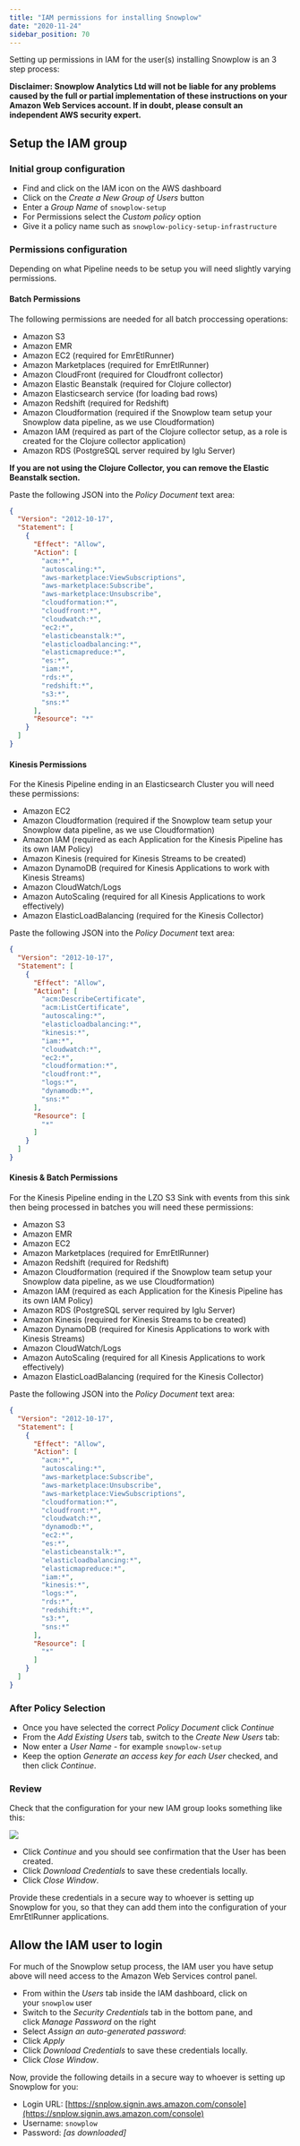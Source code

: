 ```yaml
---
title: "IAM permissions for installing Snowplow"
date: "2020-11-24"
sidebar_position: 70
---
```


Setting up permissions in IAM for the user(s) installing Snowplow is an 3 step process:

**Disclaimer: Snowplow Analytics Ltd will not be liable for any problems caused by the full or partial implementation of these instructions on your Amazon Web Services account. If in doubt, please consult an independent AWS security expert.**

## Setup the IAM group

### Initial group configuration

- Find and click on the IAM icon on the AWS dashboard
- Click on the _Create a New Group of Users_ button
- Enter a _Group Name_ of `snowplow-setup`
- For Permissions select the _Custom policy_ option
- Give it a policy name such as `snowplow-policy-setup-infrastructure`

### Permissions configuration

Depending on what Pipeline needs to be setup you will need slightly varying permissions.

#### Batch Permissions

The following permissions are needed for all batch proccessing operations:

- Amazon S3
- Amazon EMR
- Amazon EC2 (required for EmrEtlRunner)
- Amazon Marketplaces (required for EmrEtlRunner)
- Amazon CloudFront (required for Cloudfront collector)
- Amazon Elastic Beanstalk (required for Clojure collector)
- Amazon Elasticsearch service (for loading bad rows)
- Amazon Redshift (required for Redshift)
- Amazon Cloudformation (required if the Snowplow team setup your Snowplow data pipeline, as we use Cloudformation)
- Amazon IAM (required as part of the Clojure collector setup, as a role is created for the Clojure collector application)
- Amazon RDS (PostgreSQL server required by Iglu Server)

**If you are not using the Clojure Collector, you can remove the Elastic Beanstalk section.**

Paste the following JSON into the _Policy Document_ text area:

```json
{
  "Version": "2012-10-17",
  "Statement": [
    {
      "Effect": "Allow",
      "Action": [
        "acm:*",
        "autoscaling:*",
        "aws-marketplace:ViewSubscriptions",
        "aws-marketplace:Subscribe",
        "aws-marketplace:Unsubscribe",
        "cloudformation:*",
        "cloudfront:*",
        "cloudwatch:*",
        "ec2:*",
        "elasticbeanstalk:*",
        "elasticloadbalancing:*",
        "elasticmapreduce:*",
        "es:*",
        "iam:*",
        "rds:*",
        "redshift:*",
        "s3:*",
        "sns:*"
      ],
      "Resource": "*"
    }
  ]
}
```

#### Kinesis Permissions

For the Kinesis Pipeline ending in an Elasticsearch Cluster you will need these permissions:

- Amazon EC2
- Amazon Cloudformation (required if the Snowplow team setup your Snowplow data pipeline, as we use Cloudformation)
- Amazon IAM (required as each Application for the Kinesis Pipeline has its own IAM Policy)
- Amazon Kinesis (required for Kinesis Streams to be created)
- Amazon DynamoDB (required for Kinesis Applications to work with Kinesis Streams)
- Amazon CloudWatch/Logs
- Amazon AutoScaling (required for all Kinesis Applications to work effectively)
- Amazon ElasticLoadBalancing (required for the Kinesis Collector)

Paste the following JSON into the _Policy Document_ text area:

```json
{
  "Version": "2012-10-17",
  "Statement": [
    {
      "Effect": "Allow",
      "Action": [
        "acm:DescribeCertificate",
        "acm:ListCertificate",
        "autoscaling:*",
        "elasticloadbalancing:*",
        "kinesis:*",
        "iam:*",
        "cloudwatch:*",
        "ec2:*",
        "cloudformation:*",
        "cloudfront:*",
        "logs:*",
        "dynamodb:*",
        "sns:*"
      ],
      "Resource": [
        "*"
      ]
    }
  ]
}
```

#### Kinesis & Batch Permissions

For the Kinesis Pipeline ending in the LZO S3 Sink with events from this sink then being processed in batches you will need these permissions:

- Amazon S3
- Amazon EMR
- Amazon EC2
- Amazon Marketplaces (required for EmrEtlRunner)
- Amazon Redshift (required for Redshift)
- Amazon Cloudformation (required if the Snowplow team setup your Snowplow data pipeline, as we use Cloudformation)
- Amazon IAM (required as each Application for the Kinesis Pipeline has its own IAM Policy)
- Amazon RDS (PostgreSQL server required by Iglu Server)
- Amazon Kinesis (required for Kinesis Streams to be created)
- Amazon DynamoDB (required for Kinesis Applications to work with Kinesis Streams)
- Amazon CloudWatch/Logs
- Amazon AutoScaling (required for all Kinesis Applications to work effectively)
- Amazon ElasticLoadBalancing (required for the Kinesis Collector)

Paste the following JSON into the _Policy Document_ text area:

```json
{
  "Version": "2012-10-17",
  "Statement": [
    {
      "Effect": "Allow",
      "Action": [
        "acm:*",
        "autoscaling:*",
        "aws-marketplace:Subscribe",
        "aws-marketplace:Unsubscribe",
        "aws-marketplace:ViewSubscriptions",
        "cloudformation:*",
        "cloudfront:*",
        "cloudwatch:*",
        "dynamodb:*",
        "ec2:*",
        "es:*",
        "elasticbeanstalk:*",
        "elasticloadbalancing:*",
        "elasticmapreduce:*",
        "iam:*",
        "kinesis:*",
        "logs:*",
        "rds:*",
        "redshift:*",
        "s3:*",
        "sns:*"
      ],
      "Resource": [
        "*"
      ]
    }
  ]
}
```

### After Policy Selection

- Once you have selected the correct _Policy Document_ click _Continue_
- From the _Add Existing Users_ tab, switch to the _Create New Users_ tab:
- Now enter a _User Name_ - for example `snowplow-setup`
- Keep the option _Generate an access key for each User_ checked, and then click _Continue_.

### Review

Check that the configuration for your new IAM group looks something like this:

![](images/new-iam-group-review.png)

- Click _Continue_ and you should see confirmation that the User has been created.
- Click _Download Credentials_ to save these credentials locally.
- Click _Close Window_.

Provide these credentials in a secure way to whoever is setting up Snowplow for you, so that they can add them into the configuration of your EmrEtlRunner applications.

## Allow the IAM user to login

For much of the Snowplow setup process, the IAM user you have setup above will need access to the Amazon Web Services control panel.

- From within the _Users_ tab inside the IAM dashboard, click on your `snowplow` user
- Switch to the _Security Credentials_ tab in the bottom pane, and click _Manage Password_ on the right
- Select _Assign an auto-generated password_:
- Click _Apply_
- Click _Download Credentials_ to save these credentials locally.
- Click _Close Window_.

Now, provide the following details in a secure way to whoever is setting up Snowplow for you:

- Login URL: [https://snplow.signin.aws.amazon.com/console](https://snplow.signin.aws.amazon.com/console)
- Username: `snowplow`
- Password: _[as downloaded]_
